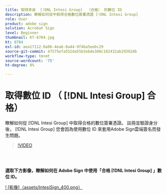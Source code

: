 ```yaml
---
title: 取得來自  [!DNL Intesi Group]  （合格） 的數位 ID
description: 瞭解如何從中取得合格數位簽署憑證 [!DNL Intesi Group]
role: User
product: adobe sign
solution: Acrobat Sign
level: Beginner
thumbnail: KT-8704.jpg
kt: 8704
exl-id: aea17112-0a06-4ea6-8a44-9f4ba5eebc29
source-git-commit: 47575efa552da55b3ebde308c182432ab29392db
workflow-type: tm+mt
source-wordcount: '75'
ht-degree: 0%

---
```


# 取得數位 ID （ [!DNL Intesi Group] 合格）

瞭解如何從 [!DNL Intesi Group] 中取得合格的數位簽署憑證。 註冊並驗證身分後， [!DNL Intesi Group] 您會因為使用數位 ID 來套用Adobe Sign雲端簽名而發生問題。

>[!VIDEO](https://video.tv.adobe.com/v/337064?hidetitle=true)

<br> 

**選取下方影像，瞭解如何在 Adobe Sign 中使用「合格 [!DNL Intesi Group] 」數位 ID。**

[! [影像]（assets/IntesiSign_400.png）](intesi-sign.md)
